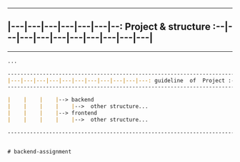 -------------------------------------------------------------------------------------------
|---|---|---|---|---|---|--:  Project & structure  :--|---|---|---|---|---|---|---|---|---|
-------------------------------------------------------------------------------------------
------------------------------------------------------------------------------------------------------------------------------

```md
...

------------------------------------------------------------------------------------------------------------------------------
|---|---|---|---|---|---|---|---|---|---|---: guideline  of  Project :---|---|---|---|---|---|---|---|---|---|---|---|---|---|
------------------------------------------------------------------------------------------------------------------------------

|    |    |    |--> backend
|    |    |    |    |-->  other structure...
|    |    |    |--> frontend
|    |    |    |    |-->  other structure...

------------------------------------------------------------------------------------------------------------------------------


#   b a c k e n d - a s s i g n m e n t  
 